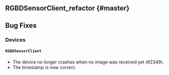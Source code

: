 RGBDSensorClient_refactor {#master}
-------------------------

## Bug Fixes

### Devices

#### `RGBDSensorClient`

* The device no longer crashes when no image was received yet (#2349).
* The timestamp is now correct.
